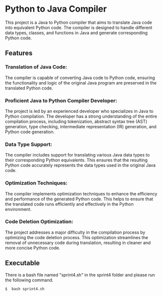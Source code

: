 # Python to Java Compiler

This project is a Java to Python compiler that aims to translate Java code into equivalent Python code. The compiler is designed to handle different data types, classes, and functions in Java and generate corresponding Python code.


##  Features

### Translation of Java Code: 
The compiler is capable of converting Java code to Python code, ensuring the functionality and logic of the original Java program are preserved in the translated Python code.

### Proficient Java to Python Compiler Developer: 
The project is led by an experienced developer who specializes in Java to Python compilation. The developer has a strong understanding of the entire compilation process, including tokenization, abstract syntax tree (AST) generation, type checking, intermediate representation (IR) generation, and Python code generation.

### Data Type Support: 
The compiler includes support for translating various Java data types to their corresponding Python equivalents. This ensures that the resulting Python code accurately represents the data types used in the original Java code.

### Optimization Techniques: 
The compiler implements optimization techniques to enhance the efficiency and performance of the generated Python code. This helps to ensure that the translated code runs efficiently and effectively in the Python environment.

### Code Deletion Optimization: 
The project addresses a major difficulty in the compilation process by optimizing the code deletion process. This optimization streamlines the removal of unnecessary code during translation, resulting in cleaner and more concise Python code.


## Executable 

There is a bash file named "sprint4.sh" in the sprint4 folder and please run the following command.

```python
$  bash sprint4.sh
```

